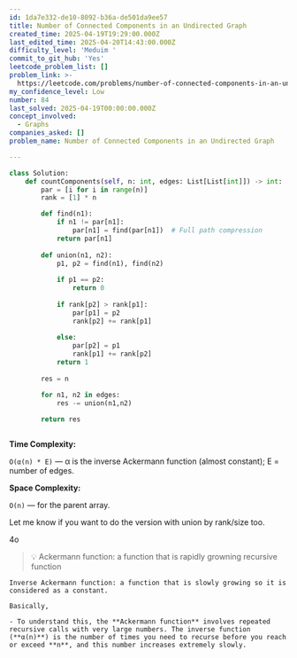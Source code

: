 ```yaml
---
id: 1da7e332-de10-8092-b36a-de501da9ee57
title: Number of Connected Components in an Undirected Graph
created_time: 2025-04-19T19:29:00.000Z
last_edited_time: 2025-04-20T14:43:00.000Z
difficulty_level: 'Meduim '
commit_to_git_hub: 'Yes'
leetcode_problem_list: []
problem_link: >-
  https://leetcode.com/problems/number-of-connected-components-in-an-undirected-graph/
my_confidence_level: Low
number: 84
last_solved: 2025-04-19T00:00:00.000Z
concept_involved:
  - Graphs
companies_asked: []
problem_name: Number of Connected Components in an Undirected Graph

---
```


```python
class Solution:
    def countComponents(self, n: int, edges: List[List[int]]) -> int:
        par = [i for i in range(n)]
        rank = [1] * n 

        def find(n1): 
            if n1 != par[n1]:
                par[n1] = find(par[n1])  # Full path compression
            return par[n1]
        
        def union(n1, n2): 
            p1, p2 = find(n1), find(n2)
            
            if p1 == p2: 
                return 0 
            
            if rank[p2] > rank[p1]: 
                par[p1] = p2
                rank[p2] += rank[p1]
            
            else: 
                par[p2] = p1
                rank[p1] += rank[p2]
            return 1
        
        res = n

        for n1, n2 in edges: 
            res -= union(n1,n2)
        
        return res



```

**Time Complexity:**

`O(α(n) * E)` — α is the inverse Ackermann function (almost constant); E = number of edges.

**Space Complexity:**

`O(n)` — for the parent array.

Let me know if you want to do the version with union by rank/size too.

4o

> 💡 Ackermann function: a function that is rapidly growning recursive function

    Inverse Ackermann function: a function that is slowly growing so it is considered as a constant. 

    Basically, 

    - To understand this, the **Ackermann function** involves repeated recursive calls with very large numbers. The inverse function (**α(n)**) is the number of times you need to recurse before you reach or exceed **n**, and this number increases extremely slowly.
